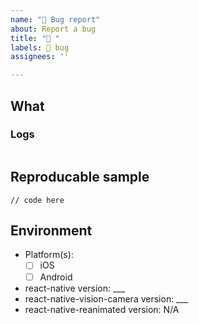 ```yaml
---
name: "🐛 Bug report"
about: Report a bug
title: "🐛 "
labels: 🐛 bug
assignees: ''

---
```


<!--
                      ❤️ Thank you for your contribution! ❤️
                  Remember that you can use this project FOR FREE.
      Badly written issues are less likely to be picked up than well written ones.
  BEFORE creating an issue, make sure you tried everything in the TROUBLESHOOTING guide:
        https://cuvent.github.io/react-native-vision-camera/docs/guides/troubleshooting
-->

## What

<!--
  Enter a short description for the issue you're experiencing.
        You can also attach screenshots, GIFs or videos.
-->

### Logs

<!--
  Paste logs and error informations below (Metro Console, Xcode Logs, Android Logcat)
-->

```

```

## Reproducable sample

<!--
    Paste a minimal code snippet so that I can use to reproduce the problem you're experiencing.
                                You can also link a GitHub repository.
    ⚠️ if you don't provide a reproducable sample, your issue will most likely not be picked up. ⚠️
-->

```tsx
// code here
```

## Environment

* Platform(s):
  * [ ] iOS
  * [ ] Android
* react-native version: ___
* react-native-vision-camera version: ___
* react-native-reanimated version: N/A
